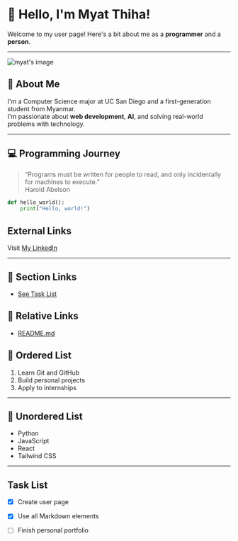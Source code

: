 # 👋 Hello, I'm Myat Thiha!

Welcome to my user page! Here's a bit about me as a **programmer** and a **person**.

---

![myat's image](scholarship.HEIC)

## 🌱 About Me

I'm a Computer Science major at UC San Diego and a first-generation student from Myanmar.  
I'm passionate about **web development**, **AI**, and solving real-world problems with technology.

---

## 💻 Programming Journey

> “Programs must be written for people to read, and only incidentally for machines to execute.”  
> Harold Abelson

```python
def hello_world():
    print("Hello, world!")
```
##  External Links
Visit [My LinkedIn](https://www.linkedin.com/in/myat-thiha-49920523b/)

---

## 📑 Section Links

- [See Task List](#task-list)

## 📂 Relative Links
- [README.md](README.md)

## 🔢 Ordered List

1. Learn Git and GitHub
2. Build personal projects
3. Apply to internships

---

## 🔘 Unordered List

- Python
- JavaScript
- React
- Tailwind CSS

---

## Task List

- [x] Create user page
- [x] Use all Markdown elements
- [ ] Finish personal portfolio

